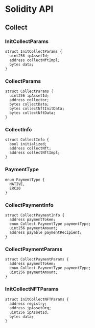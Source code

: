 # Solidity API

## Collect

### InitCollectParams

```solidity
struct InitCollectParams {
  uint256 ipAssetId;
  address collectNftImpl;
  bytes data;
}
```

### CollectParams

```solidity
struct CollectParams {
  uint256 ipAssetId;
  address collector;
  bytes collectData;
  bytes collectNftInitData;
  bytes collectNftData;
}
```

### CollectInfo

```solidity
struct CollectInfo {
  bool initialized;
  address collectNft;
  address collectNftImpl;
}
```

### PaymentType

```solidity
enum PaymentType {
  NATIVE,
  ERC20
}
```

### CollectPaymentInfo

```solidity
struct CollectPaymentInfo {
  address paymentToken;
  enum Collect.PaymentType paymentType;
  uint256 paymentAmount;
  address payable paymentRecipient;
}
```

### CollectPaymentParams

```solidity
struct CollectPaymentParams {
  address paymentToken;
  enum Collect.PaymentType paymentType;
  uint256 paymentAmount;
}
```

### InitCollectNFTParams

```solidity
struct InitCollectNFTParams {
  address registry;
  address ipAssetOrg;
  uint256 ipAssetId;
  bytes data;
}
```

